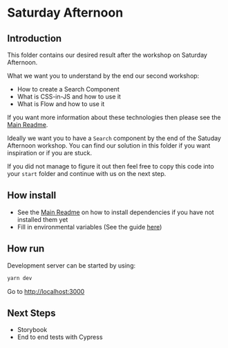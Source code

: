 # Saturday Afternoon

## Introduction

This folder contains our desired result after the workshop on Saturday Afternoon.

What we want you to understand by the end our second workshop:

* How to create a Search Component
* What is CSS-in-JS and how to use it
* What is Flow and how to use it

If you want more information about these technologies then please see the [Main Readme](../README.md#Technologies).

Ideally we want you to have a `Search` component by the end of the Satuday Afternoon workshop. You can find our solution in this folder if you want inspiration or if you are stuck.

If you did not manage to figure it out then feel free to copy this code into your `start` folder and continue with us on the next step.

## How install

* See the [Main Readme](../README.md#Installation) on how to install dependencies if you have not installed them yet
* Fill in environmental variables (See the guide [here](../docs/environmental-variables.md))

## How run

Development server can be started by using:

```bash
yarn dev
```

Go to [http://localhost:3000](http://localhost:3000)

## Next Steps

* Storybook
* End to end tests with Cypress
